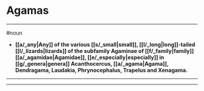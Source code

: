 # Agamas
---
#noun
- **[[a/_any|Any]] of the various [[s/_small|small]], [[l/_long|long]]-tailed [[l/_lizards|lizards]] of the subfamily Agaminae of [[f/_family|family]] [[a/_agamidae|Agamidae]], [[e/_especially|especially]] in [[g/_genera|genera]] Acanthocercus, [[a/_agama|Agama]], Dendragama, Laudakia, Phrynocephalus, Trapelus and Xenagama.**
---
---
